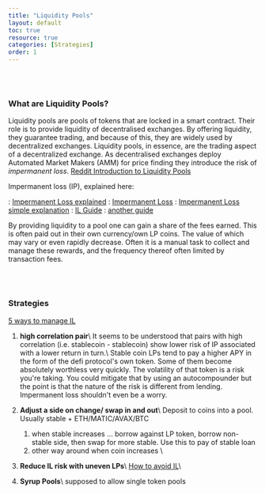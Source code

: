 ```yaml
---
title: "Liquidity Pools"
layout: default
toc: true
resource: true
categories: [Strategies]
order: 1
---
```


<br><br>

### What are Liquidity Pools?
Liquidity pools are pools of tokens that are locked in a smart contract. Their role is to provide liquidity of decentralised exchanges. By offering liquidity, they guarantee trading, and because of this, they are widely used by decentralized exchanges. Liquidity pools, in essence, are the trading aspect of a decentralized exchange. As decentralised exchanges deploy Automated Market Makers (AMM) for price finding they introduce the risk of _impermanent loss_. [Reddit Introduction to Liquidity Pools](https://www.reddit.com/r/CryptoCurrency/comments/mfk2oi/defi_explained_liquidity_pools/ "Source on  reddit")

Impermanent loss (IP), explained here:

: [Impermanent Loss explained](https://finematics.com/impermanent-loss-explained/)
: [Impermanent Loss](https://3commas.io/academy/articles/impermanent-loss-explained)
: [Impermanent Loss simple explanation](https://3commas.io/academy/articles/impermanent-loss-explained)
: [IL Guide](https://rugdoc.io/education/impermanent-loss/)
: [another guide](https://blog.bancor.network/beginners-guide-to-getting-rekt-by-impermanent-loss-7c9510cb2f22)


By providing liquidity to a pool one can gain a share of the fees earned. This is often paid out in their own currency/own LP coins. The value of which may vary or even rapidly decrease. Often it is a manual task to collect and manage these rewards, and the frequency thereof often limited by transaction fees.

<br><br>

###  Strategies
[5 ways to manage IL](https://www.reddit.com/r/CryptoCurrency/comments/ssaze5/5_most_effective_ways_to_manage_or_avoid/)
1. **high correlation pair**\\
It seems to be understood that pairs with high correlation (i.e. stablecoin - stablecoin) show lower risk of IP associated with a lower return in turn.\\
Stable coin LPs tend to pay a higher APY in the form of the defi protocol's own token. Some of them become absolutely worthless very quickly. The volatility of that token is a risk you're taking. You could mitigate that by using an autocompounder but the point is that the nature of the risk is different from lending. Impermanent loss shouldn't even be a worry.

2. **Adjust a side on change/ swap in and out**\\
Deposit to coins into a pool. Usually stable + ETH/MATIC/AVAX/BTC
    1. when stable increases … borrow against LP token, borrow non-stable side, then swap for more stable. Use this to pay of stable loan
    2. other way around when coin increases  \\
 
3. **Reduce IL risk with uneven LPs**\\
  [How to avoid IL](https://newsletter.banklesshq.com/p/how-to-avoid-impermanent-loss)\\
  
4. **Syrup Pools**\\
    supposed to allow single token pools
